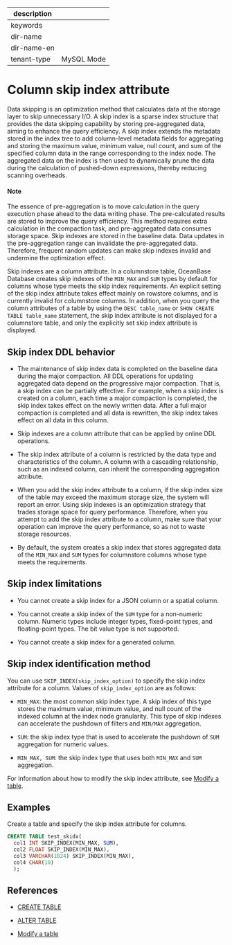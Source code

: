 |description||
|---|---|
|keywords||
|dir-name||
|dir-name-en||
|tenant-type|MySQL Mode|

# Column skip index attribute

Data skipping is an optimization method that calculates data at the storage layer to skip unnecessary I/O. A skip index is a sparse index structure that provides the data skipping capability by storing pre-aggregated data, aiming to enhance the query efficiency. A skip index extends the metadata stored in the index tree to add column-level metadata fields for aggregating and storing the maximum value, minimum value, null count, and sum of the specified column data in the range corresponding to the index node. The aggregated data on the index is then used to dynamically prune the data during the calculation of pushed-down expressions, thereby reducing scanning overheads. 

<main id="notice" type='explain'>
  <h4>Note</h4>
  <p>The essence of pre-aggregation is to move calculation in the query execution phase ahead to the data writing phase. The pre-calculated results are stored to improve the query efficiency. This method requires extra calculation in the compaction task, and pre-aggregated data consumes storage space. Skip indexes are stored in the baseline data. Data updates in the pre-aggregation range can invalidate the pre-aggregated data. Therefore, frequent random updates can make skip indexes invalid and undermine the optimization effect. </p>
</main>

Skip indexes are a column attribute. In a columnstore table, OceanBase Database creates skip indexes of the `MIN_MAX` and `SUM` types by default for columns whose type meets the skip index requirements. An explicit setting of the skip index attribute takes effect mainly on rowstore columns, and is currently invalid for columnstore columns. In addition, when you query the column attributes of a table by using the `DESC table_name` or `SHOW CREATE TABLE table_name` statement, the skip index attribute is not displayed for a columnstore table, and only the explicitly set skip index attribute is displayed. 

## Skip index DDL behavior

* The maintenance of skip index data is completed on the baseline data during the major compaction. All DDL operations for updating aggregated data depend on the progressive major compaction. That is, a skip index can be partially effective. For example, when a skip index is created on a column, each time a major compaction is completed, the skip index takes effect on the newly written data. After a full major compaction is completed and all data is rewritten, the skip index takes effect on all data in this column. 

* Skip indexes are a column attribute that can be applied by online DDL operations. 

* The skip index attribute of a column is restricted by the data type and characteristics of the column. A column with a cascading relationship, such as an indexed column, can inherit the corresponding aggregation attribute. 

* When you add the skip index attribute to a column, if the skip index size of the table may exceed the maximum storage size, the system will report an error. Using skip indexes is an optimization strategy that trades storage space for query performance. Therefore, when you attempt to add the skip index attribute to a column, make sure that your operation can improve the query performance, so as not to waste storage resources. 

* By default, the system creates a skip index that stores aggregated data of the `MIN_MAX` and `SUM` types for columnstore columns whose type meets the requirements. 

## Skip index limitations

* You cannot create a skip index for a JSON column or a spatial column. 

* You cannot create a skip index of the `SUM` type for a non-numeric column. Numeric types include integer types, fixed-point types, and floating-point types. The bit value type is not supported. 

* You cannot create a skip index for a generated column. 

## Skip index identification method

You can use `SKIP_INDEX(skip_index_option)` to specify the skip index attribute for a column. Values of `skip_index_option` are as follows:

* `MIN_MAX`: the most common skip index type. A skip index of this type stores the maximum value, minimum value, and null count of the indexed column at the index node granularity. This type of skip indexes can accelerate the pushdown of filters and `MIN/MAX` aggregation. 

* `SUM`: the skip index type that is used to accelerate the pushdown of `SUM` aggregation for numeric values. 

* `MIN_MAX, SUM`: the skip index type that uses both `MIN_MAX` and `SUM` aggregation. 

For information about how to modify the skip index attribute, see [Modify a table](600.change-table-of-mysql-mode.md). 

## Examples

Create a table and specify the skip index attribute for columns. 

```sql
CREATE TABLE test_skidx(
  col1 INT SKIP_INDEX(MIN_MAX, SUM), 
  col2 FLOAT SKIP_INDEX(MIN_MAX), 
  col3 VARCHAR(1024) SKIP_INDEX(MIN_MAX),
  col4 CHAR(10)
  );
```

## References

* [CREATE TABLE](../../../500.sql-reference/100.sql-syntax/200.common-tenant-of-mysql-mode/600.sql-statement-of-mysql-mode/2600.create-table-of-mysql-mode.md)

* [ALTER TABLE](../../../500.sql-reference/100.sql-syntax/200.common-tenant-of-mysql-mode/600.sql-statement-of-mysql-mode/1600.alter-table-of-mysql-mode.md)

* [Modify a table](600.change-table-of-mysql-mode.md)
